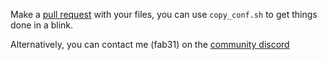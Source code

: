 Make a [pull request](https://github.com/hyprland-community/pyprland/compare) with your files, you can use `copy_conf.sh` to get things done in a blink.

Alternatively, you can contact me (fab31) on the [community discord](https://discord.com/invite/zzWqvcKRMy)
